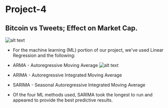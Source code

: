 # Project-4
## Bitcoin vs Tweets; Effect on Market Cap. 

![alt text](https://github.com/agarcia0991/Project-4/blob/master/Resources/pexels-david-mcbee-730564.jpg?raw=true)

* For the machine learning (ML) portion of our project, we've used Linear Regression and the following: 
* ARMA - Autoregressive Moving Average
![alt text](https://github.com/agarcia0991/Project-4/blob/master/Images/Predictions.PNG?raw=true)

* ARIMA - Autoregressive Integrated Moving Average
* SARIMA - Seasonal Autoregressive Integrated Moving Average

* Of the four ML methods used, SARIMA took the longest to run and appeared to provide the best predictive results. 

<!-- ![alt text](https://github.com/agarcia0991/Project-4/blob/master/Resources/pexels-david-mcbee-730564.jpg?raw=true) -->
